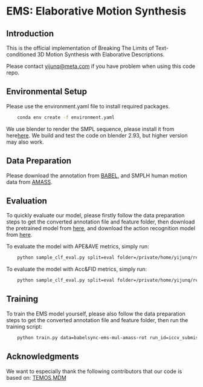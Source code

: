 # EMS: Elaborative Motion Synthesis
## Introduction
This is the official implementation of Breaking The Limits of Text-conditioned 3D Motion Synthesis with Elaborative Descriptions.

Please contact yijunq@meta.com if you have problem when using this code repo.
## Environmental Setup
Please use the environment.yaml file to install required packages.
```bash
    conda env create -f environment.yaml
```
We use blender to render the SMPL sequence, please install it from here[here](https://www.blender.org/download/releases/2-93/). We build and test the code on blender 2.93, but higher version may also work.
## Data Preparation
Please download the annotation from [BABEL](), and SMPLH human motion data from [AMASS](). 
## Evaluation
To quickly evaluate our model, please firstly follow the data preparation steps to get the converted annotation file and feature folder, then download the pretrained model from [here](), and download the action recognition model from [here]().

To evaluate the model with APE&AVE metrics, simply run:
```bash
    python sample_clf_eval.py split=eval folder=/private/home/yijunq/repos/text2motion/outputs/babelsync-clf-amass-rot/baseline/gru_clf
```
To evaluate the model with Acc&FID metrics, simply run:
```bash
    python sample_clf_eval.py split=eval folder=/private/home/yijunq/repos/text2motion/outputs/babelsync-clf-amass-rot/baseline/gru_clf
```
## Training
To train the EMS model yourself, please also follow the data preparation steps to get the converted annotation file and feature folder, then run the training script:
```bash
    python train.py data=babelsync-ems-mul-amass-rot run_id=iccv_submission model.if_weighted=true data.batch_size=8 model=ems model.if_humor=true model.if_bigen=false data.if_llm_aug=false model.if_uniq=false model.optim.lr=5.0e-05 model.latent_dim=256 model.losses.lmd_text2rfeats_recons=1.0 model.if_contrast=true model.if_physics=false init_weight=/private/home/yijunq/repos/t2motion/outputs/humor.pt
```
## Acknowledgments
We want to especially thank the following contributors that our code is based on:
[TEMOS](https://github.com/Mathux/TEMOS),[MDM](https://github.com/GuyTevet/motion-diffusion-model)
